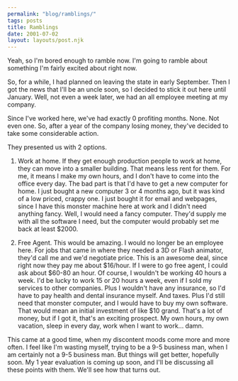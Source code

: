 ```yaml
---
permalink: "blog/ramblings/"
tags: posts
title: Ramblings
date: 2001-07-02
layout: layouts/post.njk
---
```


Yeah, so I'm bored enough to ramble now. I'm going to ramble about something I'm fairly excited about right now.

So, for a while, I had planned on leaving the state in early September. Then I got the news that I'll be an uncle soon, so I decided to stick it out here until January. Well, not even a week later, we had an all employee meeting at my company.

Since I've worked here, we've had exactly 0 profiting months. None. Not even one. So, after a year of the company losing money, they've decided to take some considerable action. 

They presented us with 2 options. 

1. Work at home. If they get enough production people to work at home, they can move into a smaller building. That means less rent for them. For me, it means I make my own hours, and I don't have to come into the office every day. The bad part is that I'd have to get a new computer for home. I just bought a new computer 3 or 4 months ago, but it was kind of a low priced, crappy one. I just bought it for email and webpages, since I have this monster machine here at work and I didn't need anything fancy. Well, I would need a fancy computer. They'd supply me with all the software I need, but the computer would probably set me back at least $2000. 

2. Free Agent. This would be amazing. I would no longer be an employee here. For jobs that came in where they needed a 3D or Flash animator, they'd call me and we'd negotiate price. This is an awesome deal, since right now they pay me about $16/hour. If I were to go free agent, I could ask about $60-80 an hour. Of course, I wouldn't be working 40 hours a week. I'd be lucky to work 15 or 20 hours a week, even if I sold my services to other companies. Plus I wouldn't have any insurance, so I'd have to pay health and dental insurance myself. And taxes. Plus I'd still need that monster computer, and I would have to buy my own software. That would mean an initial investment of like $10 grand. That's a lot of money, but if I got it, that's an exciting prospect. My own hours, my own vacation, sleep in every day, work when I want to work... damn.

This came at a good time, when my discontent moods come more and more often. I feel like I'm wasting myself, trying to be a 9-5 business man, when I am certainly not a 9-5 business man. But things will get better, hopefully soon. My 1 year evaluation is coming up soon, and I'll be discussing all these points with them. We'll see how that turns out.